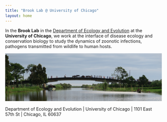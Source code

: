 ```yaml
---
title: "Brook Lab @ University of Chicago"
layout: home
---
```

In the <b>Brook Lab</b> in the <a href="https://ecologyandevolution.uchicago.edu/">Department of Ecology and Evolution</a> at the <b>University of Chicago</b>, we work at the interface of disease ecology and conservation biology to study the dynamics of zoonotic infections, pathogens transmitted from wildlife to human hosts. 

<img src="/assets/mada-bridge.jpg" />

Department of Ecology and Evolution | University of Chicago | 1101 East 57th St | Chicago, IL 60637
